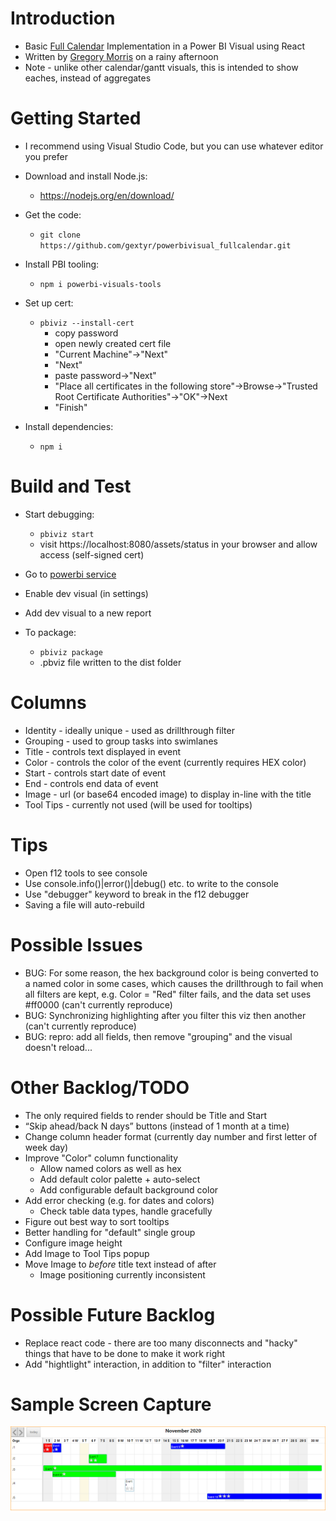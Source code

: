 # Introduction 
* Basic [Full Calendar](https://fullcalendar.io/) Implementation in a Power BI Visual using React
* Written by [Gregory Morris](mailto:gmorris@microsoft.com) on a rainy afternoon
* Note - unlike other calendar/gantt visuals, this is intended to show eaches, instead of aggregates

# Getting Started
* I recommend using Visual Studio Code, but you can use whatever editor you prefer
* Download and install Node.js:
    * https://nodejs.org/en/download/
* Get the code: 
    * ```git clone https://github.com/gextyr/powerbivisual_fullcalendar.git```
* Install PBI tooling:
    * ```npm i powerbi-visuals-tools```

* Set up cert: 
    * ```pbiviz --install-cert```
        * copy password
        * open newly created cert file
        * "Current Machine"->"Next"
        * "Next"
        * paste password->"Next"
        * "Place all certificates in the following store"->Browse->"Trusted Root Certificate Authorities"->"OK"->Next
        * "Finish"

* Install dependencies:
    * ```npm i```

# Build and Test
* Start debugging:
    * ```pbiviz start```
    * visit https://localhost:8080/assets/status in your browser and allow access (self-signed cert)

* Go to [powerbi service](https://www.powerbi.com)
* Enable dev visual (in settings)
* Add dev visual to a new report

* To package:
    * ```pbiviz package```
    * .pbviz file written to the dist folder

# Columns
* Identity - ideally unique - used as drillthrough filter
* Grouping - used to group tasks into swimlanes
* Title - controls text displayed in event
* Color - controls the color of the event (currently requires HEX color)
* Start - controls start date of event
* End - controls end data of event
* Image - url (or base64 encoded image) to display in-line with the title
* Tool Tips - currently not used (will be used for tooltips)

# Tips
* Open f12 tools to see console
* Use console.info()|error()|debug() etc. to write to the console
* Use "debugger" keyword to break in the f12 debugger
* Saving a file will auto-rebuild

# Possible Issues
* BUG: For some reason, the hex background color is being converted to a named color in some cases, which causes the drillthrough to fail when all filters are kept, e.g. Color = "Red" filter fails, and the data set uses #ff0000 (can't currently reproduce)
* BUG: Synchronizing highlighting after you filter this viz then another (can't currently reproduce)
* BUG: repro: add all fields, then remove "grouping" and the visual doesn't reload... 

# Other Backlog/TODO
* The only required fields to render should be Title and Start
* “Skip ahead/back N days” buttons (instead of 1 month at a time)
* Change column header format (currently day number and first letter of week day)
* Improve "Color" column functionality
    * Allow named colors as well as hex
    * Add default color palette + auto-select
    * Add configurable default background color
* Add error checking (e.g. for dates and colors)
    * Check table data types, handle gracefully
* Figure out best way to sort tooltips
* Better handling for "default" single group
* Configure image height
* Add Image to Tool Tips popup
* Move Image to _before_ title text instead of after
    * Image positioning currently inconsistent

# Possible Future Backlog
* Replace react code - there are too many disconnects and "hacky" things that have to be done to make it work right
* Add "hightlight" interaction, in addition to "filter" interaction

# Sample Screen Capture
![30 day gridview screen capture](/assets/screenshot.png)
